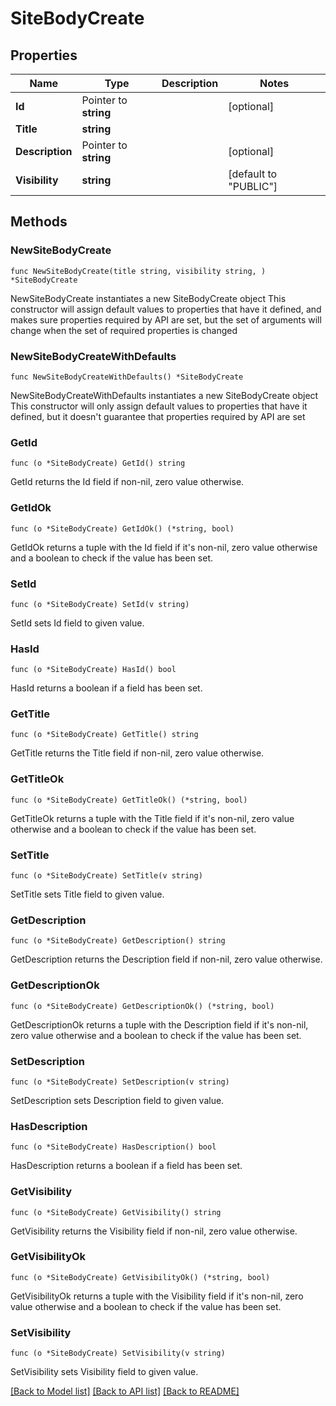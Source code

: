 # SiteBodyCreate

## Properties

Name | Type | Description | Notes
------------ | ------------- | ------------- | -------------
**Id** | Pointer to **string** |  | [optional] 
**Title** | **string** |  | 
**Description** | Pointer to **string** |  | [optional] 
**Visibility** | **string** |  | [default to "PUBLIC"]

## Methods

### NewSiteBodyCreate

`func NewSiteBodyCreate(title string, visibility string, ) *SiteBodyCreate`

NewSiteBodyCreate instantiates a new SiteBodyCreate object
This constructor will assign default values to properties that have it defined,
and makes sure properties required by API are set, but the set of arguments
will change when the set of required properties is changed

### NewSiteBodyCreateWithDefaults

`func NewSiteBodyCreateWithDefaults() *SiteBodyCreate`

NewSiteBodyCreateWithDefaults instantiates a new SiteBodyCreate object
This constructor will only assign default values to properties that have it defined,
but it doesn't guarantee that properties required by API are set

### GetId

`func (o *SiteBodyCreate) GetId() string`

GetId returns the Id field if non-nil, zero value otherwise.

### GetIdOk

`func (o *SiteBodyCreate) GetIdOk() (*string, bool)`

GetIdOk returns a tuple with the Id field if it's non-nil, zero value otherwise
and a boolean to check if the value has been set.

### SetId

`func (o *SiteBodyCreate) SetId(v string)`

SetId sets Id field to given value.

### HasId

`func (o *SiteBodyCreate) HasId() bool`

HasId returns a boolean if a field has been set.

### GetTitle

`func (o *SiteBodyCreate) GetTitle() string`

GetTitle returns the Title field if non-nil, zero value otherwise.

### GetTitleOk

`func (o *SiteBodyCreate) GetTitleOk() (*string, bool)`

GetTitleOk returns a tuple with the Title field if it's non-nil, zero value otherwise
and a boolean to check if the value has been set.

### SetTitle

`func (o *SiteBodyCreate) SetTitle(v string)`

SetTitle sets Title field to given value.


### GetDescription

`func (o *SiteBodyCreate) GetDescription() string`

GetDescription returns the Description field if non-nil, zero value otherwise.

### GetDescriptionOk

`func (o *SiteBodyCreate) GetDescriptionOk() (*string, bool)`

GetDescriptionOk returns a tuple with the Description field if it's non-nil, zero value otherwise
and a boolean to check if the value has been set.

### SetDescription

`func (o *SiteBodyCreate) SetDescription(v string)`

SetDescription sets Description field to given value.

### HasDescription

`func (o *SiteBodyCreate) HasDescription() bool`

HasDescription returns a boolean if a field has been set.

### GetVisibility

`func (o *SiteBodyCreate) GetVisibility() string`

GetVisibility returns the Visibility field if non-nil, zero value otherwise.

### GetVisibilityOk

`func (o *SiteBodyCreate) GetVisibilityOk() (*string, bool)`

GetVisibilityOk returns a tuple with the Visibility field if it's non-nil, zero value otherwise
and a boolean to check if the value has been set.

### SetVisibility

`func (o *SiteBodyCreate) SetVisibility(v string)`

SetVisibility sets Visibility field to given value.



[[Back to Model list]](../README.md#documentation-for-models) [[Back to API list]](../README.md#documentation-for-api-endpoints) [[Back to README]](../README.md)



